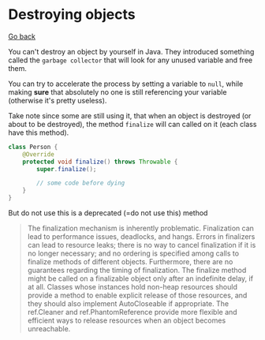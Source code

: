 # Destroying objects

[Go back](..)

You can't destroy an object by yourself in Java. They introduced
something called the ``garbage collector`` that will look for any
unused variable and free them.

You can try to accelerate the process by setting a variable
to ``null``, while making **sure** that absolutely no one is still
referencing your variable (otherwise it's pretty useless).

Take note since some are still using it, that when an object
is destroyed (or about to be destroyed), the method
``finalize`` will can called on it (each class have this method).

```java
class Person {
    @Override
    protected void finalize() throws Throwable {
        super.finalize();

        // some code before dying
    }
}
```

But do not use this is a deprecated (=do not use this) method

> The finalization mechanism is inherently problematic. Finalization 
> can lead to performance issues, deadlocks, and hangs.
> Errors in finalizers can lead to resource leaks; there is no way to
> cancel finalization if it is no longer necessary; and no ordering 
> is specified among calls to finalize methods of different objects. 
> Furthermore, there are no guarantees regarding the timing of 
> finalization. The finalize method might be called on a finalizable 
> object only after an indefinite delay, if at all. Classes whose 
> instances hold non-heap resources should provide a method to enable
> explicit release of those resources, and they should also implement
> AutoCloseable if appropriate. The ref.Cleaner and ref.PhantomReference
> provide more flexible and efficient ways to release resources 
> when an object becomes unreachable.